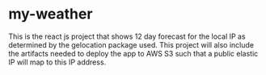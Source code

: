 # my-weather
This is the react js project that shows 12 day forecast for the local IP as determined by the gelocation package used.
This project will also include the artifacts needed to deploy the app to AWS S3 such that a public elastic IP will map to this IP address.
